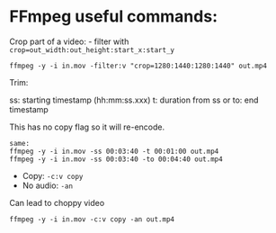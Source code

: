 # FFmpeg useful commands:

Crop part of a video: - filter  with `crop=out_width:out_height:start_x:start_y`

```
ffmpeg -y -i in.mov -filter:v "crop=1280:1440:1280:1440" out.mp4
```

Trim:

ss: starting timestamp (hh:mm:ss.xxx)
t: duration from ss
or to: end timestamp

This has no copy flag so it will re-encode.
```
same:
ffmpeg -y -i in.mov -ss 00:03:40 -t 00:01:00 out.mp4
ffmpeg -y -i in.mov -ss 00:03:40 -to 00:04:40 out.mp4
```

* Copy: `-c:v copy`
* No audio: `-an`

Can lead to choppy video

```
ffmpeg -y -i in.mov -c:v copy -an out.mp4
```
